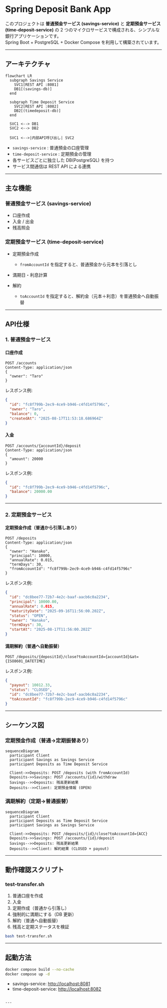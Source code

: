 # Spring Deposit Bank App

このプロジェクトは **普通預金サービス (savings-service)** と **定期預金サービス (time-deposit-service)** の 2 つのマイクロサービスで構成される、シンプルな銀行アプリケーションです。  
Spring Boot + PostgreSQL + Docker Compose を利用して構築されています。

---

## アーキテクチャ

```mermaid
flowchart LR
  subgraph Savings Service
    SVC1[REST API :8081]
    DB1[(savings-db)]
  end

  subgraph Time Deposit Service
    SVC2[REST API :8082]
    DB2[(timedeposit-db)]
  end

  SVC1 <--> DB1
  SVC2 <--> DB2

  SVC1 <-->|内部API呼び出し| SVC2
````

* `savings-service` : 普通預金の口座管理
* `time-deposit-service` : 定期預金の管理
* 各サービスごとに独立した DB(PostgreSQL) を持つ
* サービス間通信は REST API による連携

---

## 主な機能

### 普通預金サービス (savings-service)

* 口座作成
* 入金 / 出金
* 残高照会

### 定期預金サービス (time-deposit-service)

* 定期預金作成

  * `fromAccountId` を指定すると、普通預金から元本を引落とし
* 満期日・利息計算
* 解約

  * `toAccountId` を指定すると、解約金（元本＋利息）を普通預金へ自動振替

---

## API仕様

### 1. 普通預金サービス

#### 口座作成

```http
POST /accounts
Content-Type: application/json
{
  "owner": "Taro"
}
```

レスポンス例:

```json
{
  "id": "fc8f799b-2ec9-4ce9-b946-c4fd14f5796c",
  "owner": "Taro",
  "balance": 0,
  "createdAt": "2025-08-17T11:53:18.686964Z"
}
```

#### 入金

```http
POST /accounts/{accountId}/deposit
Content-Type: application/json
{
  "amount": 20000
}
```

レスポンス例:

```json
{
  "id": "fc8f799b-2ec9-4ce9-b946-c4fd14f5796c",
  "balance": 20000.00
}
```

---

### 2. 定期預金サービス

#### 定期預金作成（普通から引落しあり）

```http
POST /deposits
Content-Type: application/json
{
  "owner": "Hanako",
  "principal": 10000,
  "annualRate": 0.015,
  "termDays": 30,
  "fromAccountId": "fc8f799b-2ec9-4ce9-b946-c4fd14f5796c"
}
```

レスポンス例:

```json
{
  "id": "dc8bee77-72b7-4e2c-baaf-aacb6c0a2234",
  "principal": 10000.00,
  "annualRate": 0.015,
  "maturityDate": "2025-09-16T11:56:00.202Z",
  "status": "OPEN",
  "owner": "Hanako",
  "termDays": 30,
  "startAt": "2025-08-17T11:56:00.202Z"
}
```

#### 満期解約（普通へ自動振替）

```http
POST /deposits/{depositId}/close?toAccountId={accountId}&at={ISO8601_DATETIME}
```

レスポンス例:

```json
{
  "payout": 10012.33,
  "status": "CLOSED",
  "id": "dc8bee77-72b7-4e2c-baaf-aacb6c0a2234",
  "toAccountId": "fc8f799b-2ec9-4ce9-b946-c4fd14f5796c"
}
```

---

## シーケンス図

### 定期預金作成（普通→定期振替あり）

```mermaid
sequenceDiagram
  participant Client
  participant Savings as Savings Service
  participant Deposits as Time Deposit Service

  Client->>Deposits: POST /deposits (with fromAccountId)
  Deposits->>Savings: POST /accounts/{id}/withdraw
  Savings-->>Deposits: 残高更新結果
  Deposits-->>Client: 定期預金情報 (OPEN)
```

### 満期解約（定期→普通振替）

```mermaid
sequenceDiagram
  participant Client
  participant Deposits as Time Deposit Service
  participant Savings as Savings Service

  Client->>Deposits: POST /deposits/{id}/close?toAccountId={ACC}
  Deposits->>Savings: POST /accounts/{id}/deposit
  Savings-->>Deposits: 残高更新結果
  Deposits-->>Client: 解約結果 (CLOSED + payout)
```

---

## 動作確認スクリプト

### test-transfer.sh

1. 普通口座を作成
2. 入金
3. 定期作成（普通から引落し）
4. 強制的に満期にする（DB 更新）
5. 解約（普通へ自動振替）
6. 残高と定期ステータスを検証

```bash
bash test-transfer.sh
```

---

## 起動方法

```bash
docker compose build --no-cache
docker compose up -d
```

* savings-service: [http://localhost:8081](http://localhost:8081)
* time-deposit-service: [http://localhost:8082](http://localhost:8082)

```

---

